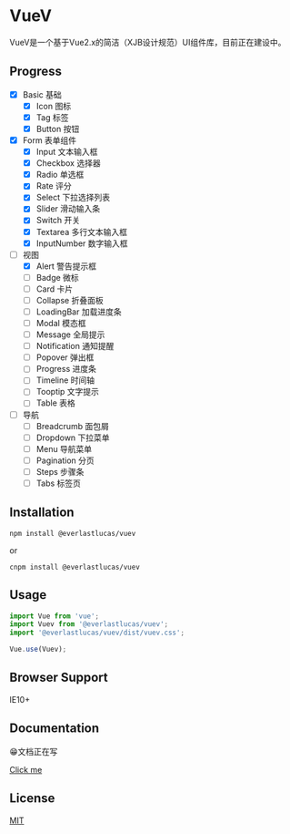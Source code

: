 # VueV
VueV是一个基于Vue2.x的简洁（XJB设计规范）UI组件库，目前正在建设中。

## Progress
- [x] Basic 基础
  - [x] Icon 图标
  - [x] Tag 标签
  - [x] Button 按钮
- [x] Form 表单组件
  - [x] Input 文本输入框
  - [x] Checkbox 选择器
  - [x] Radio 单选框
  - [x] Rate 评分
  - [x] Select 下拉选择列表
  - [x] Slider 滑动输入条
  - [x] Switch 开关
  - [x] Textarea 多行文本输入框
  - [x] InputNumber 数字输入框
- [ ] 视图
  - [x] Alert 警告提示框
  - [ ] Badge 微标
  - [ ] Card 卡片
  - [ ] Collapse 折叠面板
  - [ ] LoadingBar 加载进度条
  - [ ] Modal 模态框
  - [ ] Message 全局提示
  - [ ] Notification 通知提醒
  - [ ] Popover 弹出框
  - [ ] Progress 进度条
  - [ ] Timeline 时间轴
  - [ ] Tooptip 文字提示
  - [ ] Table 表格
- [ ] 导航
  - [ ] Breadcrumb 面包屑
  - [ ] Dropdown 下拉菜单
  - [ ] Menu 导航菜单
  - [ ] Pagination 分页
  - [ ] Steps 步骤条
  - [ ] Tabs 标签页

## Installation
```
npm install @everlastlucas/vuev
```
or
```
cnpm install @everlastlucas/vuev
```

## Usage
```javascript
import Vue from 'vue';
import Vuev from '@everlastlucas/vuev';
import '@everlastlucas/vuev/dist/vuev.css';

Vue.use(Vuev);
```

## Browser Support
IE10+

## Documentation
😁文档正在写

[Click me](https://github.com/logcas/Vuev/blob/master/docs/README.md)

## License
[MIT](https://github.com/logcas/Vuev/blob/master/LICENSE)